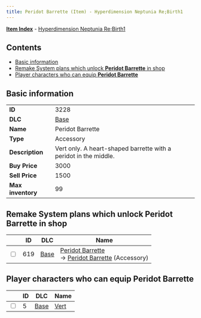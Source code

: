 ```yaml
---
title: Peridot Barrette (Item) - Hyperdimension Neptunia Re;Birth1
---
```


[**Item Index**](/neptunia/rb1/item/index.html) - [Hyperdimension Neptunia Re;Birth1](/neptunia/rb1)

## Contents

- [Basic information](#basic-information)
- [Remake System plans which unlock **Peridot Barrette** in shop](#remake-system-plans-which-unlock-peridot-barrette-in-shop)
- [Player characters who can equip **Peridot Barrette**](#player-characters-who-can-equip-peridot-barrette)
## Basic information

|   |   |
| -- | -- |
| **ID** | 3228 |
| **DLC** | [Base](/neptunia/rb1/dlc/1-base.html) |
| **Name** | Peridot Barrette |
| **Type** | Accessory |
| **Description** | Vert only. A heart-shaped barrette with a peridot in the middle. |
| **Buy Price** | 3000 |
| **Sell Price** | 1500 |
| **Max inventory** | 99 |


## Remake System plans which unlock **Peridot Barrette** in shop

|    | ID | DLC | Name |
| -- | -- | --- | ---- |
| <input type="checkbox" id="rb1-remake-1-619" class="trackbox" /> | 619 | [Base](/neptunia/rb1/dlc/1-base.html) | [Peridot Barrette](/neptunia/rb1/remake/1-619-peridot-barrette.html)<br /> → [Peridot Barrette](/neptunia/rb1/item/1-3228-peridot-barrette.html) (Accessory) |


## Player characters who can equip **Peridot Barrette**

|    | ID | DLC | Name |
| -- | -- | --- | ---- |
| <input type="checkbox" id="rb1-player-1-5" class="trackbox" /> | 5 | [Base](/neptunia/rb1/dlc/1-base.html) | [Vert](/neptunia/rb1/player/1-5-vert.html) |
